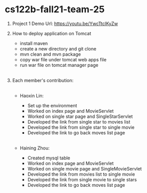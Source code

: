 # cs122b-fall21-team-25

1. Project 1 Demo Url: https://youtu.be/YwcTtcIKyZw
   <br>
   
2. How to deploy application on Tomcat
    - install maven 
    - create a new directory and git clone
    - mvn clean and mvn package
    - copy war file under tomcat web apps file
    - run war file on tomcat manager page
      <br><br>
      
3. Each member's contribution:
      <br><br>
   
    - Haoxin Lin: 
        - Set up the environment 
        - Worked on index page and MovieServlet
        - Worked on single star page and SingleStarServlet
        - Developed the link from single star to movies list
        - Developed the link from single star to single movie 
        - Developed the link to go back moves list page
          <br><br>
          
    - Haining Zhou:
        - Created mysql table
        - Worked on index page and MovieServlet
        - Worked on single movie page and SingleMovieServlet
        - Developed the link from movies list to single movie  
        - Developed the link from single movie to single stars
        - Developed the link to go back moves list page